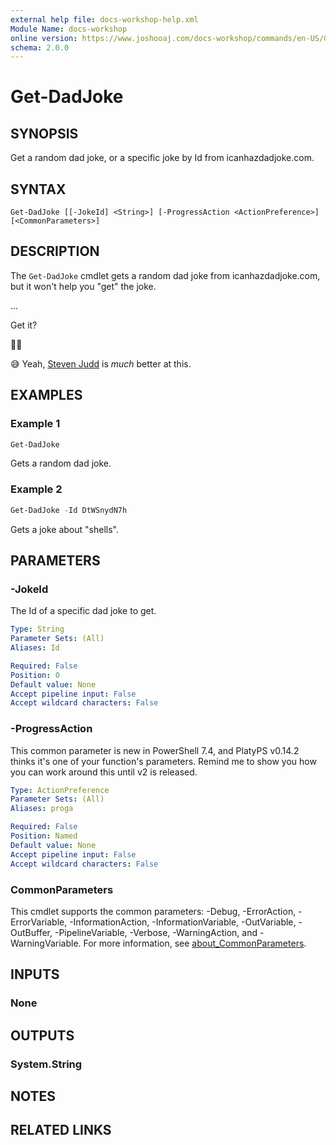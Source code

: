 ```yaml
---
external help file: docs-workshop-help.xml
Module Name: docs-workshop
online version: https://www.joshooaj.com/docs-workshop/commands/en-US/Get-DadJoke/
schema: 2.0.0
---
```


# Get-DadJoke

## SYNOPSIS
Get a random dad joke, or a specific joke by Id from icanhazdadjoke.com.

## SYNTAX

```
Get-DadJoke [[-JokeId] <String>] [-ProgressAction <ActionPreference>] [<CommonParameters>]
```

## DESCRIPTION
The `Get-DadJoke` cmdlet gets a random dad joke from icanhazdadjoke.com, but it won't help you "get" the joke.

...

Get it?

🦗🦗

😅 Yeah, [Steven Judd](https://blog.stevenjudd.com/about/) is _much_ better at this.

## EXAMPLES

### Example 1
```powershell
Get-DadJoke
```

Gets a random dad joke.

### Example 2
```powershell
Get-DadJoke -Id DtWSnydN7h
```

Gets a joke about "shells".

## PARAMETERS

### -JokeId
The Id of a specific dad joke to get.

```yaml
Type: String
Parameter Sets: (All)
Aliases: Id

Required: False
Position: 0
Default value: None
Accept pipeline input: False
Accept wildcard characters: False
```

### -ProgressAction
This common parameter is new in PowerShell 7.4, and PlatyPS v0.14.2 thinks it's one of your function's parameters. Remind me to show you how you can work around this until v2 is released.

```yaml
Type: ActionPreference
Parameter Sets: (All)
Aliases: proga

Required: False
Position: Named
Default value: None
Accept pipeline input: False
Accept wildcard characters: False
```

### CommonParameters
This cmdlet supports the common parameters: -Debug, -ErrorAction, -ErrorVariable, -InformationAction, -InformationVariable, -OutVariable, -OutBuffer, -PipelineVariable, -Verbose, -WarningAction, and -WarningVariable. For more information, see [about_CommonParameters](http://go.microsoft.com/fwlink/?LinkID=113216).

## INPUTS

### None

## OUTPUTS

### System.String

## NOTES

## RELATED LINKS
